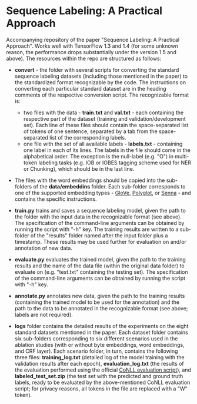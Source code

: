Sequence Labeling: A Practical Approach
===============

Accompanying repository of the paper "Sequence Labeling: A Practical Approach". Works well with TensorFlow 1.3 and 1.4 (for some unknown reason, the performance drops substantially under the version 1.5 and above). The resources within the repo are structured as follows:

* **convert** - the folder with several scripts for converting the standard sequence labeling datasets (including those mentioned in the paper) to the standardized format recognizable by the code. The instructions on converting each particular standard dataset are in the heading comments of the respective conversion script. The recognizable format is: 
    * two files with the data - **train.txt** and **val.txt** - each containing the respective part of the dataset (training and validation/development set). Each line of these files should contain the space-separated list of tokens of one sentence, separated by a tab from the space-separated list of the corresponding labels.
    * one file with the set of all available labels - **labels.txt** - containing one label in each of its lines. The labels in the file should come in the alphabetical order. The exception is the null-label (e.g. "O") in multi-token labeling tasks (e.g. IOB or IOBES tagging scheme used for NER or Chunking), which should be in the last line.

* The files with the word embeddings should be copied into the sub-folders of the **data/embeddins** folder. Each sub-folder corresponds to one of the supported embedding types - [GloVe](https://nlp.stanford.edu/projects/glove/), [Polyglot](https://sites.google.com/site/rmyeid/projects/polyglot), or [Senna](https://ronan.collobert.com/senna/) - and contains the specific instructions.

* **train.py** trains and saves a sequence labeling model, given the path to the folder with the input data in the recognizable format (see above). The specification of the command-line arguments can be obtained by running the script with "-h" key. The training results are written to a sub-folder of the "results" folder named after the input folder plus a timestamp. These results may be used further for evaluation on and/or annotation of new data.

* **evaluate.py** evaluates the trained model, given the path to the training results and the name of the data file (within the original data folder) to evaluate on (e.g. "test.txt" containing the testing set). The specification of the command-line arguments can be obtained by running the script with "-h" key.

* **annotate.py** annotates new data, given the path to the training results (containing the trained model to be used for the annotation) and the path to the data to be annotated in the recognizable format (see above; labels are not required).

* **logs** folder contains the detailed results of the experiments on the eight standard datasets mentioned in the paper. Each dataset folder contains six sub-folders corresponding to six different scenarios used in the ablation studies (with or without byte embeddings, word embeddings, and CRF layer). Each scenario folder, in turn, contains the following three files: **training_log.txt** (detailed log of the model training with the validation results after each epoch), **evaluation_log.txt** (the results of the evaluation performed using the official [CoNLL evaluation script](https://www.clips.uantwerpen.be/conll2000/chunking/conlleval)), and **labeled_test_set.zip** (the test set with the predicted and ground truth labels, ready to be evaluated by the above-mentioned CoNLL evaluation script; for privacy reasons, all tokens in the file are replaced with a "W" token).
